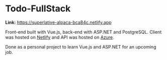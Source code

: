 # Todo-FullStack

**Link:** https://superlative-alpaca-bca84c.netlify.app

Front-end built with Vue.js, back-end with ASP.NET and PostgreSQL.
Client was hosted on [Netlify](https://superlative-alpaca-bca84c.netlify.app) and API was hosted on [Azure](https://todofullstack.azurewebsites.net/todoitem).

Done as a personal project to learn Vue.js and ASP.NET for an upcoming job.
